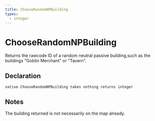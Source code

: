 ```yaml
---
title: ChooseRandomNPBuilding
types:
  - integer
---
```


# ChooseRandomNPBuilding
Returns the rawcode ID of a random neutral passive building,such as the buildings "Goblin Merchant" or "Tavern".

## Declaration

```
native ChooseRandomNPBuilding takes nothing returns integer
```

## Notes 
The building returned is not necessarily on the map already.